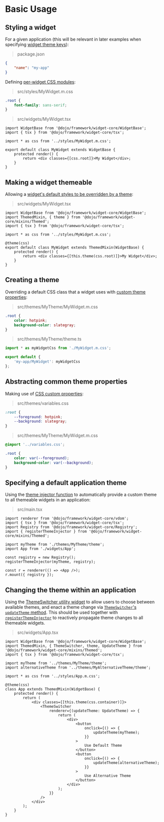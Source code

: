 # Basic Usage

## Styling a widget

For a given application (this will be relevant in later examples when specifying [widget theme keys](./supplemental.md#widget-theme-keys)):

> package.json

```json
{
	"name": "my-app"
}
```

Defining [per-widget CSS modules](./supplemental.md#structural-widget-styling):

> src/styles/MyWidget.m.css

```css
.root {
	font-family: sans-serif;
}
```

> src/widgets/MyWidget.tsx

```tsx
import WidgetBase from '@dojo/framework/widget-core/WidgetBase';
import { tsx } from '@dojo/framework/widget-core/tsx';

import * as css from '../styles/MyWidget.m.css';

export default class MyWidget extends WidgetBase {
	protected render() {
		return <div classes={[css.root]}>My Widget</div>;
	}
}
```

## Making a widget themeable

Allowing a [widget's default styles to be overridden by a theme](./supplemental.md#making-themeable-widgets):

> src/widgets/MyWidget.tsx

```tsx
import WidgetBase from '@dojo/framework/widget-core/WidgetBase';
import ThemedMixin, { theme } from '@dojo/framework/widget-core/mixins/Themed';
import { tsx } from '@dojo/framework/widget-core/tsx';

import * as css from '../styles/MyWidget.m.css';

@theme(css)
export default class MyWidget extends ThemedMixin(WidgetBase) {
	protected render() {
		return <div classes={[this.theme(css.root)]}>My Widget</div>;
	}
}
```

## Creating a theme

Overriding a default CSS class that a widget uses with [custom theme properties](./supplemental.md#working-with-themes):

> src/themes/MyTheme/MyWidget.m.css

```css
.root {
	color: hotpink;
	background-color: slategray;
}
```

> src/themes/MyTheme/theme.ts

```ts
import * as myWidgetCss from './MyWidget.m.css';

export default {
	'my-app/MyWidget': myWidgetCss
};
```

## Abstracting common theme properties

Making use of [CSS custom properties](./supplemental.md#css-custom-properties):

> src/themes/variables.css

```css
:root {
	--foreground: hotpink;
	--background: slategray;
}
```

> src/themes/MyTheme/MyWidget.m.css

```css
@import '../variables.css';

.root {
	color: var(--foreground);
	background-color: var(--background);
}
```

## Specifying a default application theme

Using the [theme injector function](./supplemental.md#making-themeable-applications) to automatically provide a custom theme to all themeable widgets in an application:

> src/main.tsx

```tsx
import renderer from '@dojo/framework/widget-core/vdom';
import { tsx } from '@dojo/framework/widget-core/tsx';
import Registry from '@dojo/framework/widget-core/Registry';
import { registerThemeInjector } from '@dojo/framework/widget-core/mixins/Themed';

import myTheme from './themes/MyTheme/theme';
import App from './widgets/App';

const registry = new Registry();
registerThemeInjector(myTheme, registry);

const r = renderer(() => <App />);
r.mount({ registry });
```

## Changing the theme within an application

Using the [ThemeSwitcher utility widget](./supplemental.md#changing-the-currently-active-theme) to allow users to choose between available themes, and enact a theme change via [`ThemeSwitcher`'s `updateTheme` method](./supplemental.md#themeswitcher-properties). This should be used together with [`registerThemeInjector`](./supplemental.md#making-themeable-applications) to reactively propagate theme changes to all themeable widgets.

> src/widgets/App.tsx

```tsx
import WidgetBase from '@dojo/framework/widget-core/WidgetBase';
import ThemedMixin, { ThemeSwitcher, theme, UpdateTheme } from '@dojo/framework/widget-core/mixins/Themed';
import { tsx } from '@dojo/framework/widget-core/tsx';

import myTheme from '../themes/MyTheme/theme';
import alternativeTheme from '../themes/MyAlternativeTheme/theme';

import * as css from '../styles/App.m.css';

@theme(css)
class App extends ThemedMixin(WidgetBase) {
	protected render() {
		return (
			<div classes={[this.theme(css.container)]}>
				<ThemeSwitcher
					renderer={(updateTheme: UpdateTheme) => {
						return (
							<div>
								<button
									onclick={() => {
										updateTheme(myTheme);
									}}
								>
									Use Default Theme
								</button>
								<button
									onclick={() => {
										updateTheme(alternativeTheme);
									}}
								>
									Use Alternative Theme
								</button>
							</div>
						);
					}}
				/>
			</div>
		);
	}
}
```
